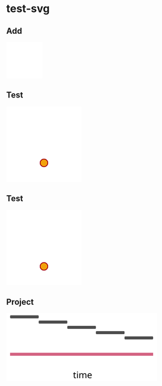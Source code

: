 # test-svg

## Add
<img src="./add.svg">

## Test
<img src="./balls.svg">

## Test
<img src="./test.svg">

## Project
<img src="./project.svg">
